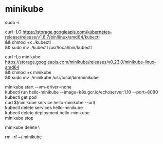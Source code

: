 # minikube
sudo -i

curl -LO https://storage.googleapis.com/kubernetes-release/release/v1.8.7/bin/linux/amd64/kubectl \
 && chmod +x ./kubectl \
 && sudo mv ./kubectl /usr/local/bin/kubectl


curl -Lo minikube https://storage.googleapis.com/minikube/releases/v0.23.0/minikube-linux-amd64 \
  && chmod +x minikube \
  && sudo mv ./minikube /usr/local/bin/minikube


minikube start --vm-driver=none \
kubectl run hello-minikube --image=k8s.gcr.io/echoserver:1.10 --port=8080 \
kubectl get pod \
curl $(minikube service hello-minikube --url) \
kubectl delete services hello-minikube \
kubectl delete deployment hello-minikube \
minikube stop 


minikube delete \

rm -rf ~/.minikube
